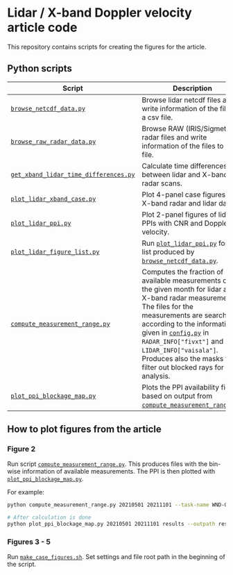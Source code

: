 # Lidar / X-band Doppler velocity article code

This repository contains scripts for creating the figures for the article.


## Python scripts

| Script                                                                       | Description                                                                                                                                                                                                                                                                                                                                         |
| ---------------------------------------------------------------------------- | --------------------------------------------------------------------------------------------------------------------------------------------------------------------------------------------------------------------------------------------------------------------------------------------------------------------------------------------------- |
| [`browse_netcdf_data.py`](browse_netcdf_data.py)                             | Browse lidar netcdf files and write information of the files to a csv file.                                                                                                                                                                                                                                                                         |
| [`browse_raw_radar_data.py`](browse_raw_radar_data.py)                       | Browse RAW (IRIS/Sigmet) radar files and write information of the files to a csv file.                                                                                                                                                                                                                                                              |
| [`get_xband_lidar_time_differences.py`](get_xband_lidar_time_differences.py) | Calculate time differences between lidar and X-band radar scans.                                                                                                                                                                                                                                                                                    |
| [`plot_lidar_xband_case.py`](plot_lidar_xband_case.py)                       | Plot 4-panel case figures of X-band radar and lidar data.                                                                                                                                                                                                                                                                                           |
| [`plot_lidar_ppi.py`](plot_lidar_ppi.py)                                     | Plot 2-panel figures of lidar PPIs with CNR and Doppler velocity.                                                                                                                                                                                                                                                                                   |
| [`plot_lidar_figure_list.py`](plot_lidar_figure_list.py)                     | Run [`plot_lidar_ppi.py`](plot_lidar_ppi.py) for a list produced by [`browse_netcdf_data.py`](browse_netcdf_data.py).                                                                                                                                                                                                                               |
| [`compute_measurement_range.py`](compute_measurement_range.py)               | Computes the fraction of available measurements over the given month for lidar and X-band radar measurements. The files for the measurements are searched according to the information given in [`config.py`](config.py) in `RADAR_INFO["fivxt"]` and `LIDAR_INFO["vaisala"]`. Produces also the masks to filter out blocked rays for the analysis. |
| [`plot_ppi_blockage_map.py`](plot_ppi_blockage_map.py)                       | Plots the PPI availability figure based on output from [`compute_measurement_range.py`](compute_measurement_range.py).                                                                                                                                                                                                                              |

## How to plot figures from the article

### Figure 2

Run script [`compute_measurement_range.py`](compute_measurement_range.py). This produces files with the bin-wise information of available measurements. The PPI is then plotted with [`plot_ppi_blockage_map.py`](plot_ppi_blockage_map.py).

For example:

```bash
python compute_measurement_range.py 20210501 20211101 --task-name WND-03 --outpath results

# After calculation is done
python plot_ppi_blockage_map.py 20210501 20211101 results --outpath results
```

### Figures 3 - 5

Run [`make_case_figures.sh`](make_case_figures.sh). Set settings and file root path in the beginning of the script.


